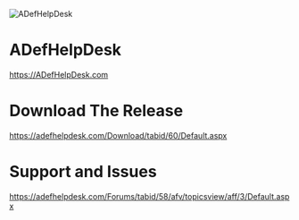 ![ADefHelpDesk](http://adefhelpdesk.com/images/ADefHelpDesk030000_Big.png)
# ADefHelpDesk
https://ADefHelpDesk.com 
# Download The Release
https://adefhelpdesk.com/Download/tabid/60/Default.aspx
# Support and Issues
https://adefhelpdesk.com/Forums/tabid/58/afv/topicsview/aff/3/Default.aspx
